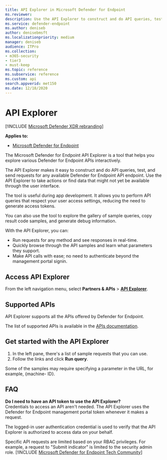 ```yaml
---
title: API Explorer in Microsoft Defender for Endpoint
ms.reviewer:
description: Use the API Explorer to construct and do API queries, test, and send requests for any available API
ms.service: defender-endpoint
ms.author: deniseb
author: denisebmsft
ms.localizationpriority: medium
manager: deniseb
audience: ITPro
ms.collection: 
- m365-security
- tier3
- must-keep
ms.topic: reference
ms.subservice: reference
ms.custom: api
search.appverid: met150
ms.date: 12/18/2020
---
```


# API Explorer

[!INCLUDE [Microsoft Defender XDR rebranding](../../includes/microsoft-defender.md)]

**Applies to:**
- [Microsoft Defender for Endpoint](../microsoft-defender-endpoint.md)

The Microsoft Defender for Endpoint API Explorer is a tool that helps you explore various Defender for Endpoint APIs interactively.

The API Explorer makes it easy to construct and do API queries, test, and send requests for any available Defender for Endpoint API endpoint. Use the API Explorer to take actions or find data that might not yet be available through the user interface.

The tool is useful during app development. It allows you to perform API queries that respect your user access settings, reducing the need to generate access tokens.

You can also use the tool to explore the gallery of sample queries, copy result code samples, and generate debug information.

With the API Explorer, you can:

- Run requests for any method and see responses in real-time.
- Quickly browse through the API samples and learn what parameters they support.
- Make API calls with ease; no need to authenticate beyond the management portal signin.

## Access API Explorer

From the left navigation menu, select **Partners & APIs** \> **[API Explorer](https://security.microsoft.com/interoperability/api-explorer)**.

## Supported APIs

API Explorer supports all the APIs offered by Defender for Endpoint.

The list of supported APIs is available in the [APIs documentation](apis-intro.md).

## Get started with the API Explorer

1. In the left pane, there's a list of sample requests that you can use.
2. Follow the links and click **Run query**.

Some of the samples may require specifying a parameter in the URL, for example, {machine- ID}.

## FAQ

**Do I need to have an API token to use the API Explorer?** <br>
Credentials to access an API aren't needed. The API Explorer uses the Defender for Endpoint management portal token whenever it makes a request.

The logged-in user authentication credential is used to verify that the API Explorer is authorized to access data on your behalf.

Specific API requests are limited based on your RBAC privileges. For example, a request to "Submit indicator" is limited to the security admin role.
[!INCLUDE [Microsoft Defender for Endpoint Tech Community](../../includes/defender-mde-techcommunity.md)]
